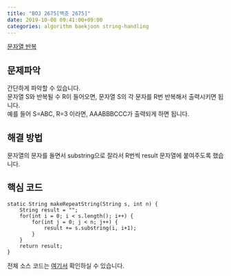 ```yaml
---
title: "BOJ 2675[백준 2675]"
date: 2019-10-08 09:41:00+09:00
categories: algorithm baekjoon string-handling
---
```

[문자열 반복][url]

## 문제파악

간단하게 파악할 수 있습니다.  
문자열 S와 반복될 수 R이 들어오면, 문자열 S의 각 문자를 R번 반복해서 출력시키면 됩니다.  
예를 들어 S=ABC, R=3 이라면, AAABBBCCC가 출력되게 하면 됩니다.

## 해결 방법

문자열의 문자를 돌면서 substring으로 잘라서 R번씩 result 문자열에 붙여주도록 했습니다.

## 핵심 코드

```
static String makeRepeatString(String s, int n) {
	String result = "";
	for(int i = 0; i < s.length(); i++) {
		for(int j = 0; j < n; j++) {
			result += s.substring(i, i+1);
		}
	}
	return result;
}
```

전체 소스 코드는 [여기서][solution] 확인하실 수 있습니다.


[url]: https://www.acmicpc.net/problem/2675
[solution]: https://github.com/ParkBeomMin/BaekJoonAlgorithm/blob/2675/src/Main.java
